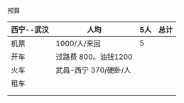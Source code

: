 预算





| 西宁--武汉 | 人均                  | 5人  | 总计 |
| ---------- | --------------------- | ---- | ---- |
| 机票       | 1000/人/来回          | 5    |      |
| 开车       | 过路费 800。油钱1200  |      |      |
| 火车       | 武昌-西宁 370/硬卧/人 |      |      |
| 租车       |                       |      |      |
|            |                       |      |      |
|            |                       |      |      |



